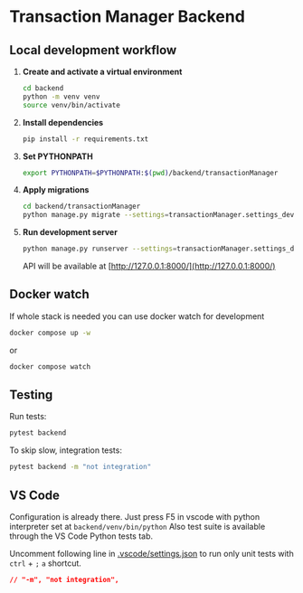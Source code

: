 # Transaction Manager Backend

## Local development workflow

1. **Create and activate a virtual environment**

   ```sh
   cd backend
   python -m venv venv
   source venv/bin/activate
   ```

2. **Install dependencies**

   ```sh
   pip install -r requirements.txt
   ```

3. **Set PYTHONPATH**

   ```sh
   export PYTHONPATH=$PYTHONPATH:$(pwd)/backend/transactionManager
   ```

4. **Apply migrations**

   ```sh
   cd backend/transactionManager
   python manage.py migrate --settings=transactionManager.settings_dev
   ```

5. **Run development server**

   ```sh
   python manage.py runserver --settings=transactionManager.settings_dev
   ```

   API will be available at [http://127.0.0.1:8000/](http://127.0.0.1:8000/)

## Docker watch

If whole stack is needed you can use docker watch for development

```sh
docker compose up -w
```

or

```sh
docker compose watch
```

## Testing

Run tests:

```sh
pytest backend
```

To skip slow, integration tests:

```sh
pytest backend -m "not integration"
```

## VS Code

Configuration is already there.
Just press F5 in vscode with python interpreter set at `backend/venv/bin/python`
Also test suite is available through the VS Code Python tests tab.

Uncomment following line in [.vscode/settings.json](../.vscode/settings.json#4) to run only unit tests with `ctrl` + `;` `a` shortcut.

```json
// "-m", "not integration",
```
